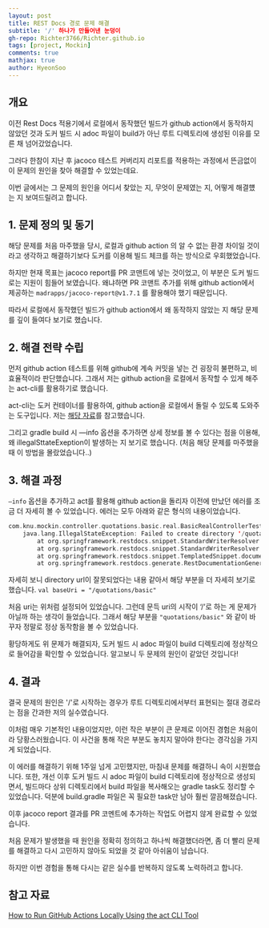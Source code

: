 ```yaml
---
layout: post
title: REST Docs 경로 문제 해결
subtitle: '/' 하나가 만들어낸 눈덩이
gh-repo: Richter3766/Richter.github.io
tags: [project, Mockin]
comments: true
mathjax: true
author: HyeonSoo
---
```


## 개요

이전 Rest Docs 적용기에서 로컬에서 동작했던 빌드가 github action에서 동작하지 않았던 것과 도커 빌드 시 adoc 파일이 build가 아닌 루트 디렉토리에 생성된 이유를 모른 채 넘어갔었습니다.

그러다 한참이 지난 후 jacoco 테스트 커버리지 리포트를 적용하는 과정에서 뜬금없이 이 문제의 원인을 찾아 해결할 수 있었는데요.

이번 글에서는 그 문제의 원인을 어디서 찾았는 지, 무엇이 문제였는 지, 어떻게 해결헀는 지 보여드릴려고 합니다.

## 1. 문제 정의 및 동기

해당 문제를 처음 마주했을 당시, 로컬과 github action 의 알 수 없는 환경 차이일 것이라고 생각하고 해결하기보다 도커를 이용해 빌드 체크를 하는 방식으로 우회했었습니다.

하지만 현재 목표는 jacoco report를 PR 코맨트에 넣는 것이었고, 이 부분은 도커 빌드로는 지원이 힘들어 보였습니다. 왜냐하면 PR 코맨트 추가를 위해 github action에서 제공하는 `madrapps/jacoco-report@v1.7.1` 를 활용해야 했기 때문입니다.

따라서 로컬에서 동작했던 빌드가 github action에서 왜 동작하지 않았는 지 해당 문제를 깊이 들여다 보기로 했습니다.

## 2. 해결 전략 수립

먼저 github action 테스트를 위해 github에 계속 커밋을 넣는 건 굉장히 불편하고, 비효율적이라 판단했습니다. 그래서 저는 github action을 로컬에서 동작할 수 있게 해주는 act-cli를 활용하기로 했습니다.

act-cli는 도커 컨테이너를 활용하여, github action을 로컬에서 돌릴 수 있도록 도와주는 도구입니다. 저는 [해당 자료](https://www.freecodecamp.org/news/how-to-run-github-actions-locally/)를 참고했습니다.

그리고 gradle build 시 —info 옵션을 추가하면 상세 정보를 볼 수 있다는 점을 이용해, 왜 illegalSttateExeption이 발생하는 지 보기로 했습니다. (처음 해당 문제를 마주했을 때 이 방법을 몰랐었습니다..)

## 3. 해결 과정

`—info` 옵션을 추가하고 act를 활용해 github action을 돌리자 이전에 만났던 에러를 조금 더 자세히 볼 수 있었습니다. 에러는 모두 아래와 같은 형식의 내용이었습니다.

```kotlin
com.knu.mockin.controller.quotations.basic.real.BasicRealControllerTest > GET /quotations/basic/inquire-time-itemchartprice FAILED
    java.lang.IllegalStateException: Failed to create directory '/quotations/basic/inquire-time-itemchartprice'
        at org.springframework.restdocs.snippet.StandardWriterResolver.createDirectoriesIfNecessary(StandardWriterResolver.java:103)
        at org.springframework.restdocs.snippet.StandardWriterResolver.resolve(StandardWriterResolver.java:72)
        at org.springframework.restdocs.snippet.TemplatedSnippet.document(TemplatedSnippet.java:77)
        at org.springframework.restdocs.generate.RestDocumentationGenerator.handle(RestDocumentationGenerator.java:191)
```

자세히 보니 directory url이 잘못되었다는 내용 같아서 해당 부분을 더 자세히 보기로 했습니다.
`val baseUri = "/quotations/basic"`

처음 uri는 위처럼 설정되어 있었습니다. 그런데 문득 uri의 시작이 ‘/’로 하는 게 문제가 아닐까 하는 생각이 들었습니다. 그래서 해당 부분을 `"quotations/basic"` 와 같이 바꾸자 정말로 정상 동작함을 볼 수 있었습니다.

황당하게도 위 문제가 해결되자, 도커 빌드 시 adoc 파일이 build 디렉토리에 정상적으로 들어감을 확인할 수 있었습니다. 알고보니 두 문제의 원인이 같았던 것입니다!

## 4. 결과

결국 문제의 원인은 '/'로 시작하는 경우가 루트 디렉토리에서부터 표현되는 절대 경로라는 점을 간과한 저의 실수였습니다.

이처럼 매우 기본적인 내용이었지만, 이런 작은 부분이 큰 문제로 이어진 경험은 처음이라 당황스러웠습니다. 이 사건을 통해 작은 부분도 놓치지 말아야 한다는 경각심을 가지게 되었습니다.

이 에러를 해결하기 위해 1주일 넘게 고민했지만, 마침내 문제를 해결하니 속이 시원했습니다. 또한, 개선 이후 도커 빌드 시 adoc 파일이 build 디렉토리에 정상적으로 생성되면서, 빌드마다 상위 디렉토리에서 build 파일을 복사해오는 gradle task도 정리할 수 있었습니다. 덕분에 build.gradle 파일은 꼭 필요한 task만 남아 훨씬 깔끔해졌습니다.

이후 jacoco report 결과를 PR 코멘트에 추가하는 작업도 어렵지 않게 완료할 수 있었습니다.

처음 문제가 발생했을 때 원인을 정확히 정의하고 하나씩 해결했더라면, 좀 더 빨리 문제를 해결하고 다시 고민하지 않아도 되었을 것 같아 아쉬움이 남습니다.

하지만 이번 경험을 통해 다시는 같은 실수를 반복하지 않도록 노력하려고 합니다.

## 참고 자료

[How to Run GitHub Actions Locally Using the act CLI Tool](https://www.freecodecamp.org/news/how-to-run-github-actions-locally/)

